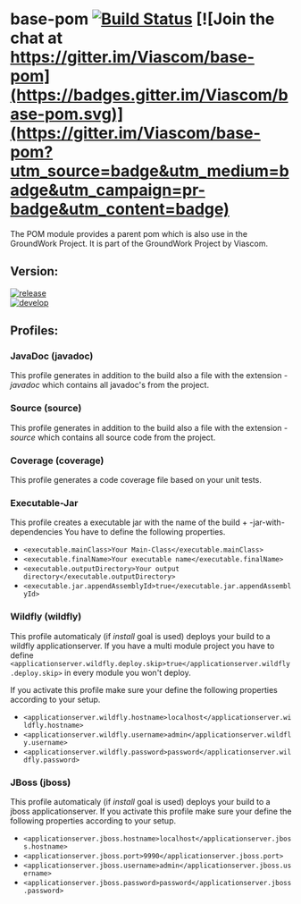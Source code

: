 # base-pom [![Build Status](https://travis-ci.org/Viascom/base-pom.svg?branch=develop)](https://travis-ci.org/Viascom/base-pom) [![Join the chat at https://gitter.im/Viascom/base-pom](https://badges.gitter.im/Viascom/base-pom.svg)](https://gitter.im/Viascom/base-pom?utm_source=badge&utm_medium=badge&utm_campaign=pr-badge&utm_content=badge)

The POM module provides a parent pom which is also use in the GroundWork Project. It is part of the GroundWork Project by Viascom.

## Version:
[![release](https://img.shields.io/badge/release-v1.9-brightgreen.svg)](https://github.com/Viascom/groundwork/tree/master/pom)<br/>
[![develop](https://img.shields.io/badge/develop-v1.9-brightgreen.svg)](https://github.com/Viascom/groundwork/tree/develop/pom)

## Profiles:

### JavaDoc (javadoc)
This profile generates in addition to the build also a file with the extension *-javadoc* which contains all javadoc's from the project.

### Source (source)
This profile generates in addition to the build also a file with the extension *-source* which contains all source code from the project.

### Coverage (coverage)
This profile generates a code coverage file based on your unit tests.

### Executable-Jar
This profile creates a executable jar with the name of the build + -jar-with-dependencies
You have to define the following properties.
- `<executable.mainClass>Your Main-Class</executable.mainClass>`
- `<executable.finalName>Your executable name</executable.finalName>`
- `<executable.outputDirectory>Your output directory</executable.outputDirectory>`
- `<executable.jar.appendAssemblyId>true</executable.jar.appendAssemblyId>`

### Wildfly (wildfly)
This profile automaticaly (if *install* goal is used) deploys your build to a wildfly applicationserver.
If you have a multi module project you have to define `<applicationserver.wildfly.deploy.skip>true</applicationserver.wildfly.deploy.skip>`
in every module you won't deploy.

If you activate this profile make sure your define the following properties according to your setup.
- `<applicationserver.wildfly.hostname>localhost</applicationserver.wildfly.hostname>`
- `<applicationserver.wildfly.username>admin</applicationserver.wildfly.username>`
- `<applicationserver.wildfly.password>password</applicationserver.wildfly.password>`

### JBoss (jboss)
This profile automaticaly (if *install* goal is used) deploys your build to a jboss applicationserver.
If you activate this profile make sure your define the following properties according to your setup.
- `<applicationserver.jboss.hostname>localhost</applicationserver.jboss.hostname>`
- `<applicationserver.jboss.port>9990</applicationserver.jboss.port>`
- `<applicationserver.jboss.username>admin</applicationserver.jboss.username>`
- `<applicationserver.jboss.password>password</applicationserver.jboss.password>`
